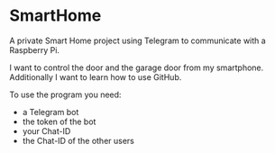 # SmartHome
A private Smart Home project using Telegram to communicate with a Raspberry Pi.

I want to control the door and the garage door from my smartphone.
Additionally I want to learn how to use GitHub.

To use the program you need:
- a Telegram bot
- the token of the bot
- your Chat-ID
- the Chat-ID of the other users
